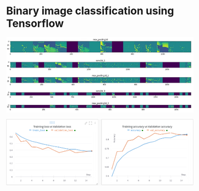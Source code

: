 # Binary image classification using Tensorflow

![feature-vizualization-2](viz.jpg)

![loss-acc](image.png)
